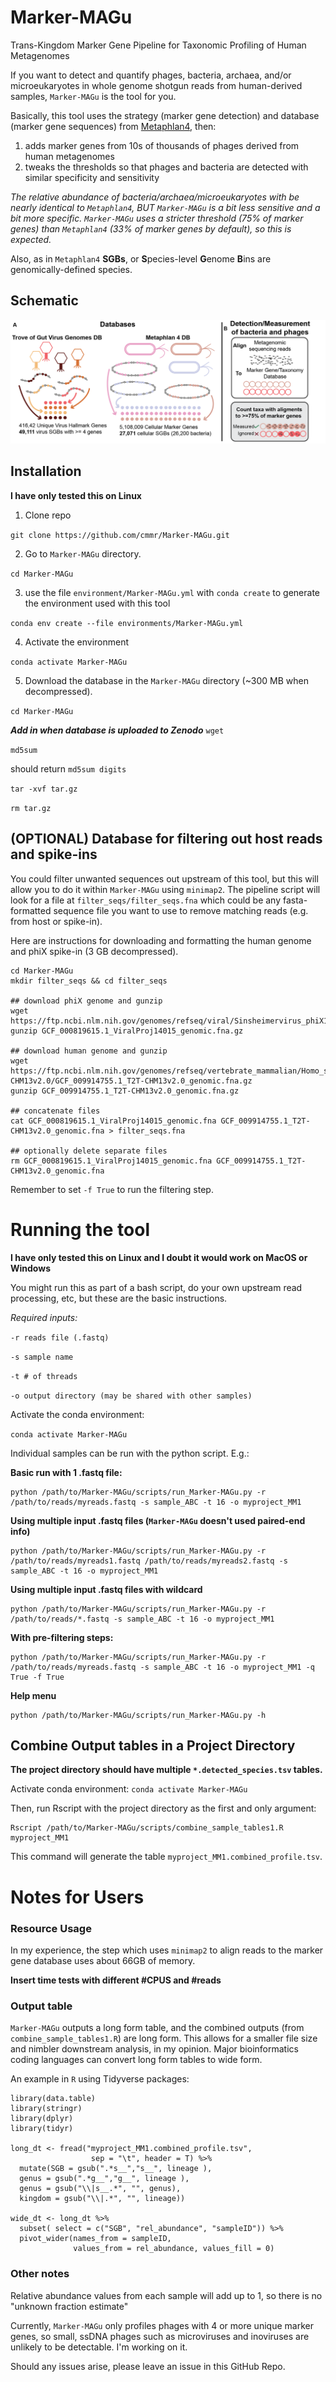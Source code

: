 # Marker-MAGu

Trans-Kingdom Marker Gene Pipeline for Taxonomic Profiling of Human Metagenomes

If you want to detect and quantify phages, bacteria, archaea, and/or microeukaryotes in whole genome shotgun reads from human-derived samples, `Marker-MAGu` is the tool for you.

Basically, this tool uses the strategy (marker gene detection) and database (marker gene sequences) from [Metaphlan4](https://github.com/biobakery/MetaPhlAn), then:

1)  adds marker genes from 10s of thousands of phages derived from human metagenomes
2)  tweaks the thresholds so that phages and bacteria are detected with similar specificity and sensitivity

*The relative abundance of bacteria/archaea/microeukaryotes with be nearly identical to `Metaphlan4`, BUT `Marker-MAGu` is a bit less sensitive and a bit more specific. `Marker-MAGu` uses a stricter threshold (75% of marker genes) than `Metaphlan4` (33% of marker genes by default), so this is expected.*

Also, as in `Metaphlan4` **SGBs**, or **S**pecies-level **G**enome **B**ins are genomically-defined species.

## Schematic

![Schematic](schematic/schematic1.png)

## Installation

**I have only tested this on Linux**

1)  Clone repo

`git clone https://github.com/cmmr/Marker-MAGu.git`

2)  Go to `Marker-MAGu` directory.

`cd Marker-MAGu`

3)  use the file `environment/Marker-MAGu.yml` with `conda create` to generate the environment used with this tool

`conda env create --file environments/Marker-MAGu.yml`

4)  Activate the environment

`conda activate Marker-MAGu`

5)  Download the database in the `Marker-MAGu` directory (\~300 MB when decompressed).

`cd Marker-MAGu`

***Add in when database is uploaded to Zenodo*** `wget`

`md5sum`

should return `md5sum digits`

`tar -xvf tar.gz`

`rm tar.gz`

## (OPTIONAL) Database for filtering out host reads and spike-ins

You could filter unwanted sequences out upstream of this tool, but this will allow you to do it within `Marker-MAGu` using `minimap2`. The pipeline script will look for a file at `filter_seqs/filter_seqs.fna` which could be any fasta-formatted sequence file you want to use to remove matching reads (e.g. from host or spike-in).

Here are instructions for downloading and formatting the human genome and phiX spike-in (3 GB decompressed).

```         
cd Marker-MAGu
mkdir filter_seqs && cd filter_seqs

## download phiX genome and gunzip
wget https://ftp.ncbi.nlm.nih.gov/genomes/refseq/viral/Sinsheimervirus_phiX174/latest_assembly_versions/GCF_000819615.1_ViralProj14015/GCF_000819615.1_ViralProj14015_genomic.fna.gz
gunzip GCF_000819615.1_ViralProj14015_genomic.fna.gz

## download human genome and gunzip
wget https://ftp.ncbi.nlm.nih.gov/genomes/refseq/vertebrate_mammalian/Homo_sapiens/latest_assembly_versions/GCF_009914755.1_T2T-CHM13v2.0/GCF_009914755.1_T2T-CHM13v2.0_genomic.fna.gz
gunzip GCF_009914755.1_T2T-CHM13v2.0_genomic.fna.gz

## concatenate files
cat GCF_000819615.1_ViralProj14015_genomic.fna GCF_009914755.1_T2T-CHM13v2.0_genomic.fna > filter_seqs.fna

## optionally delete separate files
rm GCF_000819615.1_ViralProj14015_genomic.fna GCF_009914755.1_T2T-CHM13v2.0_genomic.fna
```

Remember to set `-f True` to run the filtering step.

# Running the tool

**I have only tested this on Linux and I doubt it would work on MacOS or Windows**

You might run this as part of a bash script, do your own upstream read processing, etc, but these are the basic instructions.

*Required inputs:*

`-r reads file (.fastq)`

`-s sample name`

`-t # of threads`

`-o output directory (may be shared with other samples)`

Activate the conda environment:

`conda activate Marker-MAGu`

Individual samples can be run with the python script. E.g.:

**Basic run with 1 .fastq file:**

```         
python /path/to/Marker-MAGu/scripts/run_Marker-MAGu.py -r /path/to/reads/myreads.fastq -s sample_ABC -t 16 -o myproject_MM1
```

**Using multiple input .fastq files (`Marker-MAGu` doesn't used paired-end info)**

```         
python /path/to/Marker-MAGu/scripts/run_Marker-MAGu.py -r /path/to/reads/myreads1.fastq /path/to/reads/myreads2.fastq -s sample_ABC -t 16 -o myproject_MM1
```

**Using multiple input .fastq files with wildcard**

```         
python /path/to/Marker-MAGu/scripts/run_Marker-MAGu.py -r /path/to/reads/*.fastq -s sample_ABC -t 16 -o myproject_MM1
```

**With pre-filtering steps:**

```         
python /path/to/Marker-MAGu/scripts/run_Marker-MAGu.py -r /path/to/reads/myreads.fastq -s sample_ABC -t 16 -o myproject_MM1 -q True -f True
```

**Help menu**

```         
python /path/to/Marker-MAGu/scripts/run_Marker-MAGu.py -h
```

## Combine Output tables in a Project Directory

**The project directory should have multiple `*.detected_species.tsv` tables.**

Activate conda environment: `conda activate Marker-MAGu`

Then, run Rscript with the project directory as the first and only argument:

```         
Rscript /path/to/Marker-MAGu/scripts/combine_sample_tables1.R myproject_MM1
```

This command will generate the table `myproject_MM1.combined_profile.tsv`.

# Notes for Users

### Resource Usage

In my experience, the step which uses `minimap2` to align reads to the marker gene database uses about 66GB of memory.

**Insert time tests with different #CPUS and #reads**

### Output table

`Marker-MAGu` outputs a long form table, and the combined outputs (from `combine_sample_tables1.R`) are long form. This allows for a smaller file size and nimbler downstream analysis, in my opinion. Major bioinformatics coding languages can convert long form tables to wide form.

An example in `R` using Tidyverse packages:

```{r}
library(data.table)
library(stringr)
library(dplyr)
library(tidyr)

long_dt <- fread("myproject_MM1.combined_profile.tsv", 
                  sep = "\t", header = T) %>%
  mutate(SGB = gsub(".*s__","s__", lineage ), 
  genus = gsub(".*g__","g__", lineage ), 
  genus = gsub("\\|s__.*", "", genus),
  kingdom = gsub("\\|.*", "", lineage))

wide_dt <- long_dt %>%
  subset( select = c("SGB", "rel_abundance", "sampleID")) %>%
  pivot_wider(names_from = sampleID, 
              values_from = rel_abundance, values_fill = 0)
```

### Other notes

Relative abundance values from each sample will add up to 1, so there is no "unknown fraction estimate"

Currently, `Marker-MAGu` only profiles phages with 4 or more unique marker genes, so small, ssDNA phages such as microviruses and inoviruses are unlikely to be detectable. I'm working on it.

Should any issues arise, please leave an issue in this GitHub Repo.
